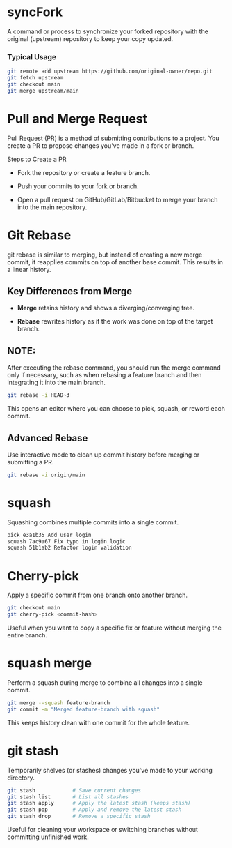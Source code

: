 # syncFork

A command or process to synchronize your forked repository with the original (upstream) repository to keep your copy updated.

### Typical Usage

```bash
git remote add upstream https://github.com/original-owner/repo.git
git fetch upstream
git checkout main
git merge upstream/main
```
# Pull and Merge Request
Pull Request (PR) is a method of submitting contributions to a project. You create a PR to propose changes you've made in a fork or branch.

Steps to Create a PR
* Fork the repository or create a feature branch.

* Push your commits to your fork or branch.

* Open a pull request on GitHub/GitLab/Bitbucket to merge your branch into the main repository.

# Git Rebase
git rebase is similar to merging, but instead of creating a new merge commit, it reapplies commits on top of another base commit. This results in a linear history.

## Key Differences from Merge
* **Merge** retains history and shows a diverging/converging tree.

* **Rebase** rewrites history as if the work was done on top of the target branch.

## NOTE:
After executing the rebase command, you should run the merge command only if necessary, such as when rebasing a feature branch and then integrating it into the main branch.
```bash
git rebase -i HEAD~3
```
This opens an editor where you can choose to pick, squash, or reword each commit.

## Advanced Rebase
Use interactive mode to clean up commit history before merging or submitting a PR.
```bash
git rebase -i origin/main
```
# squash
Squashing combines multiple commits into a single commit.
```bash
pick e3a1b35 Add user login
squash 7ac9a67 Fix typo in login logic
squash 51b1ab2 Refactor login validation
```

# Cherry-pick
Apply a specific commit from one branch onto another branch.
```bash
git checkout main
git cherry-pick <commit-hash>
```
Useful when you want to copy a specific fix or feature without merging the entire branch.

# squash merge
Perform a squash during merge to combine all changes into a single commit.
```bash
git merge --squash feature-branch
git commit -m "Merged feature-branch with squash"
```
This keeps history clean with one commit for the whole feature.

# git stash
Temporarily shelves (or stashes) changes you've made to your working directory.
```bash
git stash            # Save current changes
git stash list       # List all stashes
git stash apply      # Apply the latest stash (keeps stash)
git stash pop        # Apply and remove the latest stash
git stash drop       # Remove a specific stash
```
Useful for cleaning your workspace or switching branches without committing unfinished work.


